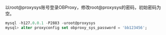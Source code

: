 以root@proxysys账号登录OBProxy，修改root@proxysys的密码，初始密码为空。

```sql
mysql -h127.0.0.1 -P2883 -uroot@proxysys
mysql> alter proxyconfig set obproxy_sys_password = 'bb123456';
```

